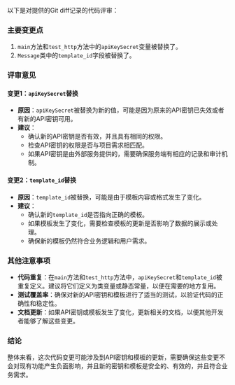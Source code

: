 以下是对提供的Git diff记录的代码评审：

### 主要变更点
1. `main`方法和`test_http`方法中的`apiKeySecret`变量被替换了。
2. `Message`类中的`template_id`字段被替换了。

### 评审意见

#### 变更1：`apiKeySecret`替换
- **原因**：`apiKeySecret`被替换为新的值，可能是因为原来的API密钥已失效或者有新的API密钥可用。
- **建议**：
  - 确认新的API密钥是否有效，并且具有相同的权限。
  - 检查API密钥的权限是否与项目需求相匹配。
  - 如果API密钥是由外部服务提供的，需要确保服务端有相应的记录和审计机制。

#### 变更2：`template_id`替换
- **原因**：`template_id`被替换，可能是由于模板内容或格式发生了变化。
- **建议**：
  - 确认新的`template_id`是否指向正确的模板。
  - 如果模板发生了变化，需要检查模板的更新是否影响了数据的展示或处理。
  - 确保新的模板仍然符合业务逻辑和用户需求。

### 其他注意事项
- **代码重复**：在`main`方法和`test_http`方法中，`apiKeySecret`和`template_id`被重复定义。建议将它们定义为类变量或静态常量，以便在需要的地方复用。
- **测试覆盖率**：确保对新的API密钥和模板进行了适当的测试，以验证代码的正确性和稳定性。
- **文档更新**：如果API密钥或模板发生了变化，更新相关的文档，以便其他开发者能够了解这些变更。

### 结论
整体来看，这次代码变更可能涉及到API密钥和模板的更新，需要确保这些变更不会对现有功能产生负面影响，并且新的密钥和模板是安全的、有效的，并且符合业务需求。